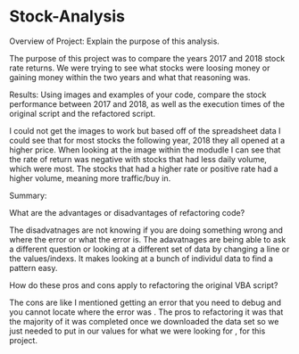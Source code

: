 # Stock-Analysis

Overview of Project: Explain the purpose of this analysis.

The purpose of this project was to compare the years 2017 and 2018 stock rate  returns. We were trying to see what stocks were loosing money or gaining money within the two years and what that reasoning was.


Results: Using images and examples of your code, compare the stock performance between 2017 and 2018, as well as the execution times of the original script and the refactored script.

I could not get the images to work but based off of the spreadsheet data I could see that for most stocks the following year, 2018 they all opened at a higher price. When looking at the image within the modudle I can see that the rate of return was negative with stocks that had less daily volume, which were most. The stocks that had a higher rate or positive rate had a higher volume, meaning more traffic/buy in.


Summary: 

What are the advantages or disadvantages of refactoring code?

The disadvatnages are  not knowing if you are doing something wrong and where the error or what the error is.  The adavatnages are being able to ask a different question or looking at a different set of data by changing a line or the values/indexs. It makes looking at a bunch of individul data to find a pattern easy.

How do these pros and cons apply to refactoring the original VBA script?

The cons are like I mentioned getting an error that you need to debug and you cannot locate where the error was . The pros to refactoring it was that the majority of it was completed once we downloaded the data set so we just needed to put in our values for what we were looking for , for this project.
